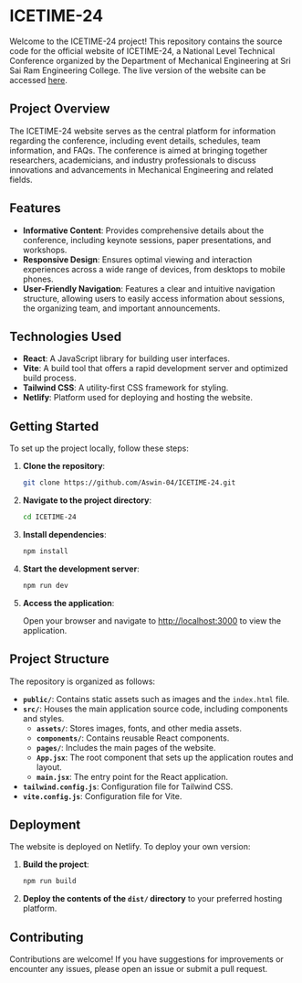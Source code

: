 # ICETIME-24

Welcome to the ICETIME-24 project! This repository contains the source code for the official website of ICETIME-24, a National Level Technical Conference organized by the Department of Mechanical Engineering at Sri Sai Ram Engineering College. The live version of the website can be accessed [here](https://icimme-25.netlify.app/).

## Project Overview

The ICETIME-24 website serves as the central platform for information regarding the conference, including event details, schedules, team information, and FAQs. The conference is aimed at bringing together researchers, academicians, and industry professionals to discuss innovations and advancements in Mechanical Engineering and related fields.

## Features

- **Informative Content**: Provides comprehensive details about the conference, including keynote sessions, paper presentations, and workshops.
- **Responsive Design**: Ensures optimal viewing and interaction experiences across a wide range of devices, from desktops to mobile phones.
- **User-Friendly Navigation**: Features a clear and intuitive navigation structure, allowing users to easily access information about sessions, the organizing team, and important announcements.

## Technologies Used

- **React**: A JavaScript library for building user interfaces.
- **Vite**: A build tool that offers a rapid development server and optimized build process.
- **Tailwind CSS**: A utility-first CSS framework for styling.
- **Netlify**: Platform used for deploying and hosting the website.

## Getting Started

To set up the project locally, follow these steps:

1. **Clone the repository**:

   ```bash
   git clone https://github.com/Aswin-04/ICETIME-24.git
   ```

2. **Navigate to the project directory**:

   ```bash
   cd ICETIME-24
   ```

3. **Install dependencies**:

   ```bash
   npm install
   ```

4. **Start the development server**:

   ```bash
   npm run dev
   ```

5. **Access the application**:

   Open your browser and navigate to [http://localhost:3000](http://localhost:3000) to view the application.

## Project Structure

The repository is organized as follows:

- **`public/`**: Contains static assets such as images and the `index.html` file.
- **`src/`**: Houses the main application source code, including components and styles.
  - **`assets/`**: Stores images, fonts, and other media assets.
  - **`components/`**: Contains reusable React components.
  - **`pages/`**: Includes the main pages of the website.
  - **`App.jsx`**: The root component that sets up the application routes and layout.
  - **`main.jsx`**: The entry point for the React application.
- **`tailwind.config.js`**: Configuration file for Tailwind CSS.
- **`vite.config.js`**: Configuration file for Vite.

## Deployment

The website is deployed on Netlify. To deploy your own version:

1. **Build the project**:

   ```bash
   npm run build
   ```

2. **Deploy the contents of the `dist/` directory** to your preferred hosting platform.

## Contributing

Contributions are welcome! If you have suggestions for improvements or encounter any issues, please open an issue or submit a pull request.



